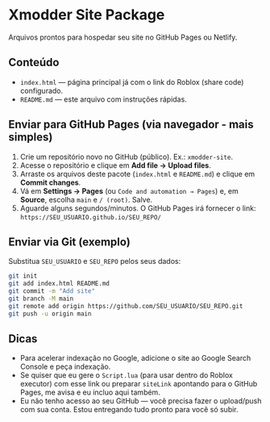 # Xmodder Site Package

Arquivos prontos para hospedar seu site no GitHub Pages ou Netlify.

## Conteúdo
- `index.html` — página principal já com o link do Roblox (share code) configurado.
- `README.md` — este arquivo com instruções rápidas.

## Enviar para GitHub Pages (via navegador - mais simples)
1. Crie um repositório novo no GitHub (público). Ex.: `xmodder-site`.
2. Acesse o repositório e clique em **Add file → Upload files**.
3. Arraste os arquivos deste pacote (`index.html` e `README.md`) e clique em **Commit changes**.
4. Vá em **Settings → Pages** (ou `Code and automation → Pages`) e, em **Source**, escolha `main` e `/ (root)`. Salve.
5. Aguarde alguns segundos/minutos. O GitHub Pages irá fornecer o link: `https://SEU_USUARIO.github.io/SEU_REPO/`

## Enviar via Git (exemplo)
Substitua `SEU_USUARIO` e `SEU_REPO` pelos seus dados:
```bash
git init
git add index.html README.md
git commit -m "Add site"
git branch -M main
git remote add origin https://github.com/SEU_USUARIO/SEU_REPO.git
git push -u origin main
```

## Dicas
- Para acelerar indexação no Google, adicione o site ao Google Search Console e peça indexação.
- Se quiser que eu gere o `Script.lua` (para usar dentro do Roblox executor) com esse link ou preparar `siteLink` apontando para o GitHub Pages, me avisa e eu incluo aqui também.
- Eu não tenho acesso ao seu GitHub — você precisa fazer o upload/push com sua conta. Estou entregando tudo pronto para você só subir.
